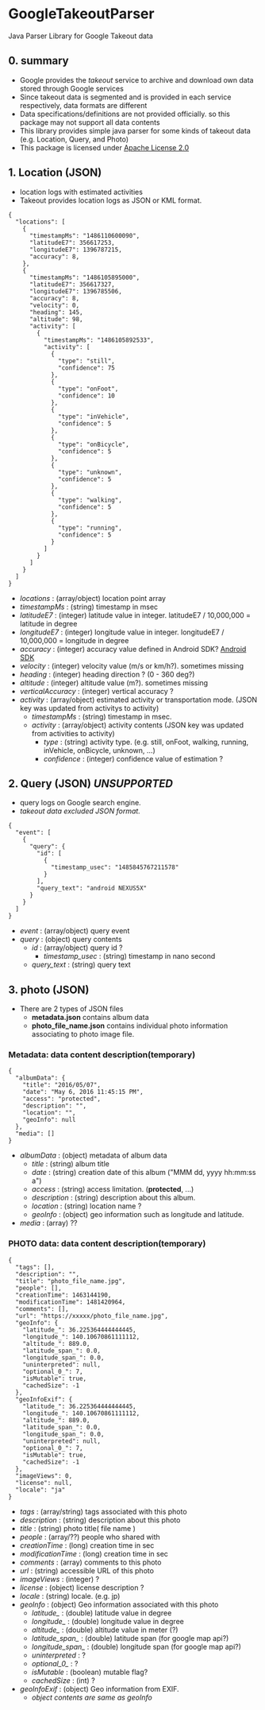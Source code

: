 # GoogleTakeoutParser
Java Parser Library for Google Takeout data

## 0. summary
- Google provides the *takeout* service to archive and download own data stored through Google services
- Since takeout data is segmented and is provided in each service respectively, data formats are different
- Data specifications/definitions are not provided officially. so this package may not support all data contents  
- This library provides simple java parser for some kinds of takeout data (e.g. Location, Query, and Photo)    
- This package is licensed under [Apache License 2.0](http://www.apache.org/licenses/LICENSE-2.0)

## 1. Location (JSON) 
- location logs with estimated activities
- Takeout provides location logs as JSON or KML format.  

```json: locatoin.json
{
  "locations": [
    {
      "timestampMs": "1486110600090",
      "latitudeE7": 356617253,
      "longitudeE7": 1396787215,
      "accuracy": 8,
    },
    {
      "timestampMs": "1486105895000",
      "latitudeE7": 356617327,
      "longitudeE7": 1396785506,
      "accuracy": 8,
      "velocity": 0,
      "heading": 145,
      "altitude": 98,
      "activity": [
        {
          "timestampMs": "1486105892533",
          "activity": [
            {
              "type": "still",
              "confidence": 75
            },
            {
              "type": "onFoot",
              "confidence": 10
            },
            {
              "type": "inVehicle",
              "confidence": 5
            },
            {
              "type": "onBicycle",
              "confidence": 5
            },
            {
              "type": "unknown",
              "confidence": 5
            },
            {
              "type": "walking",
              "confidence": 5
            },
            {
              "type": "running",
              "confidence": 5
            }
          ]
        }
      ]
    }
  ]
}
```
- *locations* : (array/object) location point array
- *timestampMs* : (string) timestamp in msec
- *latitudeE7* : (integer) latitude value in integer. latitudeE7 / 10,000,000 = latitude in degree
- *longitudeE7* : (integer) longitude value in integer. longitudeE7 / 10,000,000 = longitude in degree
- *accuracy* : (integer) accuracy value defined in Android SDK?  [Android SDK](https://developer.android.com/reference/android/location/Location.html#getAccuracy())
- *velocity* : (integer) velocity value (m/s or km/h?). sometimes missing
- *heading* : (integer) heading direction ? (0 - 360 deg?)
- *altitude* : (integer) altitude value (m?). sometimes missing
- *verticalAccuracy* : (integer) vertical accuracy ? 
- *activity* : (array/object) estimated activity or transportation mode. (JSON key was updated from activitys to activity)
  - *timestampMs* : (string) timestamp in msec. 
  - *activity* : (array/object) activity contents (JSON key was updated from activities to activity)
    - *type* : (string) activity type. (e.g. still, onFoot, walking, running, inVehicle, onBicycle, unknown, ...) 
    - *confidence* : (integer) confidence value of estimation ?   

## 2. Query (JSON)  *UNSUPPORTED*
- query logs on Google search engine.
- *takeout data excluded JSON format.*    

```json:
{
  "event": [
    {
      "query": {
        "id": [
          {
            "timestamp_usec": "1485845767211578"
          }
        ],
        "query_text": "android NEXUS5X"
      }
    }
  ]
}
```
- *event* : (array/object) query event 
- *query* : (object) query contents
  - *id* : (array/object) query id ? 
    - *timestamp_usec* : (string) timestamp in nano second
  - *query_text* : (string) query text


## 3. photo (JSON)
- There are 2 types of JSON files
	- **metadata.json** contains album data
	- **photo_file_name.json** contains individual photo information associating to photo image file. 

### Metadata: data content description(temporary)  
```json: metadata
{
  "albumData": {
    "title": "2016/05/07",
    "date": "May 6, 2016 11:45:15 PM",
    "access": "protected",
    "description": "",
    "location": "",
    "geoInfo": null
  },
  "media": []
}
```
- *albumData* : (object) metadata of album data
  - *title* : (string) album title
  - *date* : (string) creation date of this album ("MMM dd, yyyy hh:mm:ss a")
  - *access* : (string) access limitation. (__protected__, ...)
  - *description* : (string) description about this album.
  - *location* : (string) location name ?
  - *geoInfo* : (object) geo information such as longitude and latitude. 
- *media* : (array) ??


### PHOTO data: data content description(temporary)
```json: photo_file_name.json
{
  "tags": [],
  "description": "",
  "title": "photo_file_name.jpg",
  "people": [],
  "creationTime": 1463144190,
  "modificationTime": 1481420964,
  "comments": [],
  "url": "https://xxxxx/photo_file_name.jpg",
  "geoInfo": {
    "latitude_": 36.225364444444445,
    "longitude_": 140.10670861111112,
    "altitude_": 889.0,
    "latitude_span_": 0.0,
    "longitude_span_": 0.0,
    "uninterpreted": null,
    "optional_0_": 7,
    "isMutable": true,
    "cachedSize": -1
  },
  "geoInfoExif": {
    "latitude_": 36.225364444444445,
    "longitude_": 140.10670861111112,
    "altitude_": 889.0,
    "latitude_span_": 0.0,
    "longitude_span_": 0.0,
    "uninterpreted": null,
    "optional_0_": 7,
    "isMutable": true,
    "cachedSize": -1
  },
  "imageViews": 0,
  "license": null,
  "locale": "ja"
}
```
- *tags* : (array/string) tags associated with this photo 
- *description* : (string) description about this photo  
- *title* : (string) photo title( file name ) 
- *people* : (array/??) people who shared with 
- *creationTime* : (long) creation time in sec 
- *modificationTime* : (long) creation time in sec
- *comments* : (array) comments to this photo
- *url* : (string) accessible URL of this photo
- *imageViews* : (integer) ?
- *license* : (object) license description ?
- *locale* : (string) locale. (e.g. jp)
- *geoInfo* : (object) Geo information associated with this photo
  - *latitude_* : (double) latitude value in degree
  - *longitude_* : (double) longitude value in degree
  - *altitude_* : (double) altitude value in meter (?)
  - *latitude_span_* : (double) latitude span (for google map api?)
  - *longitude_span_* : (double) longitude span (for google map api?)
  - *uninterpreted* : ?
  - *optional_0_* : ?
  - *isMutable* : (boolean) mutable flag? 
  - *cachedSize* : (int) ?
- *geoInfoExif* : (object) Geo information from EXIF. 
  - _object contents are same as geoInfo_

